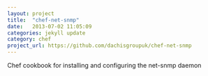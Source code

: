 ```yaml
---
layout: project
title:  "chef-net-snmp"
date:   2013-07-02 11:05:09
categories: jekyll update
category: chef
project_url: https://github.com/dachisgroupuk/chef-net-snmp
---
```


Chef cookbook for installing and configuring the net-snmp daemon